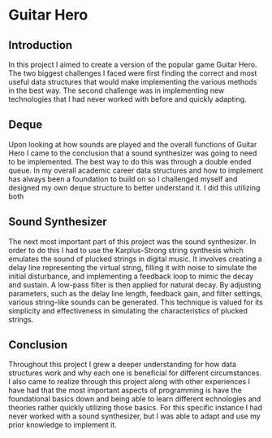 # Guitar Hero
## Introduction
In this project I aimed to create a version of the popular game Guitar Hero. The two biggest challenges I faced were first finding the correct and most useful data structures that would make implementing the various methods in the best way. The second challenge was in implementing new technologies that I had never worked with before and quickly adapting. 

## Deque
Upon looking at how sounds are played and the overall functions of Guitar Hero I came to the conclusion that a sound synthesizer was going to need to be implemented. The best way to do this was through a double ended queue. In my overall academic career data structures and how to implement has always been a foundation to build on so I challenged myself and designed my own deque structure to better understand it. I did this utilizing both

## Sound Synthesizer
The next most important part of this project was the sound synthesizer. In order to do this I had to use the Karplus-Strong string synthesis which emulates the sound of plucked strings in digital music. It involves creating a delay line representing the virtual string, filling it with noise to simulate the initial disturbance, and implementing a feedback loop to mimic the decay and sustain. A low-pass filter is then applied for natural decay. By adjusting parameters, such as the delay line length, feedback gain, and filter settings, various string-like sounds can be generated. This technique is valued for its simplicity and effectiveness in simulating the characteristics of plucked strings.

## Conclusion
Throughout this project I grew a deeper understanding for how data structures work and why each one is beneficial for different circumstances. I also came to realize through this project along with other experiences I have had that the most important aspects of programming is have the foundational basics down and being able to learn different echnologies and theories rather quickly utilizing those basics. For this specific instance I had never worked with a sound synthesizer, but I was able to adapt and use my prior knowledge to implement it.

